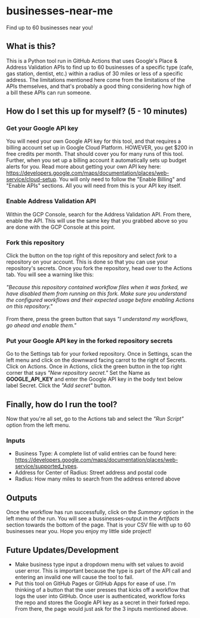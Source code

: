 # businesses-near-me
Find up to 60 businesses near you!

## What is this?
This is a Python tool run in GitHub Actions that uses Google's Place & Address Validation APIs to find up to 60 businesses of a specific type (cafe, gas station, dentist, etc.) within a radius of 30 miles or less of a specific address. The limitations mentioned here come from the limitations of the APIs themselves, and that's probably a good thing considering how high of a bill these APIs can run someone.

## How do I set this up for myself? (5 - 10 minutes)
### Get your Google API key
You will need your own Google API key for this tool, and that requires a billing account set up in Google Cloud Platform. HOWEVER, you get $200 in free credits per month. That should cover you for many runs of this tool. Further, when you set up a billing account it automatically sets up budget alerts for you. Read more about getting your own API key here: https://developers.google.com/maps/documentation/places/web-service/cloud-setup. You will only need to follow the "Enable Billing" and "Enable APIs" sections. All you will need from this is your API key itself. 
### Enable Address Validation API
Within the GCP Console, search for the Address Validation API. From there, enable the API. This will use the same key that you grabbed above so you are done with the GCP Console at this point.
### Fork this repository 
Click the button on the top right of this repository and select _fork_ to a repository on your account. This is done so that you can use your repository's secrets. Once you fork the repository, head over to the Actions tab. You will see a warning like this: <br /><br />
_"Because this repository contained workflow files when it was forked, we have disabled them from running on this fork. Make sure you understand the configured workflows and their expected usage before enabling Actions on this repository."_ <br /><br />
From there, press the green button that says _"I understand my workflows, go ahead and enable them."_
### Put your Google API key in the forked repository secrets
Go to the Settings tab for your forked repository. Once in Settings, scan the left menu and click on the downward facing carrot to the right of Secrets. Click on Actions. Once in Actions, click the green button in the top right corner that says _"New repository secret."_ Set the Name as **GOOGLE_API_KEY** and enter the Google API key in the body text below label Secret. Click the _"Add secret"_ button. 

## Finally, how do I run the tool?
Now that you're all set, go to the Actions tab and select the _"Run Script"_ option from the left menu.  
### Inputs
 - Business Type: A complete list of valid entries can be found here: https://developers.google.com/maps/documentation/places/web-service/supported_types. <br />
 - Address for Center of Radius: Street address and postal code 
 - Radius: How many miles to search from the address entered above

## Outputs
Once the workflow has run successfully, click on the _Summary_ option in the left menu of the run. You will see a bussinesses-output in the _Artifacts_ section towards the bottom of the page. That is your CSV file with up to 60 businesses near you. Hope you enjoy my little side project! 

## Future Updates/Development
 - Make business type input a dropdown menu with set values to avoid user error. This is important because the type is part of the API call and entering an invalid one will cause the tool to fail. 
 - Put this tool on GitHub Pages or GitHub Apps for ease of use. I'm thinking of a button that the user presses that kicks off a workflow that logs the user into GitHub. Once user is authenticated, workflow forks the repo and stores the Google API key as a secret in their forked repo. From there, the page would just ask for the 3 inputs mentioned above.    
